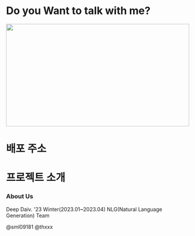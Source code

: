 # Do you Want to talk with me?
<img src="https://cdn.britannica.com/81/152981-050-7891A7CF/Daniel-Radcliffe-Harry-Potter-and-the-Philosophers.jpg" width="500" height="280"/>


# 배포 주소


# 프로젝트 소개



### About Us
Deep Daiv. '23 Winter(2023.01~2023.04)
NLG(Natural Language Generation) Team

@sml09181
@thxxx

